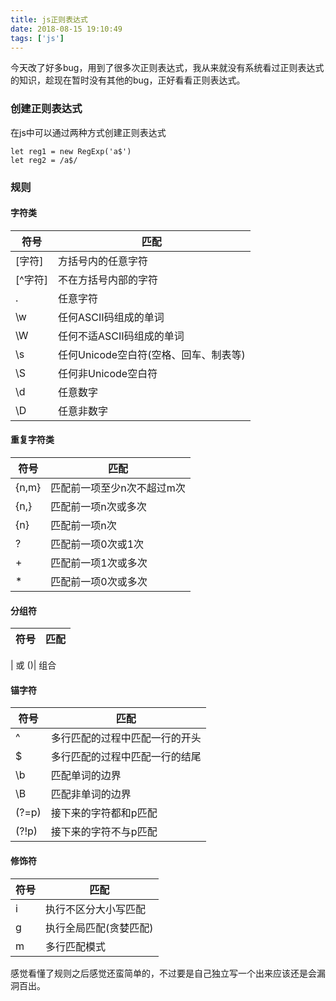 ```yaml
---
title: js正则表达式
date: 2018-08-15 19:10:49
tags: ['js']
---
```

今天改了好多bug，用到了很多次正则表达式，我从来就没有系统看过正则表达式的知识，趁现在暂时没有其他的bug，正好看看正则表达式。

### 创建正则表达式
在js中可以通过两种方式创建正则表达式
```
let reg1 = new RegExp('a$')
let reg2 = /a$/
```
### 规则
#### 字符类

符号| 匹配
---|---
[字符] | 方括号内的任意字符
[^字符]| 不在方括号内部的字符
. | 任意字符
\w| 任何ASCⅡ码组成的单词
\W| 任何不适ASCⅡ码组成的单词
\s| 任何Unicode空白符(空格、回车、制表等)
\S| 任何非Unicode空白符
\d| 任意数字
\D| 任意非数字

#### 重复字符类

符号 | 匹配
---|---
{n,m} | 匹配前一项至少n次不超过m次
{n,} | 匹配前一项n次或多次
{n} |匹配前一项n次
?| 匹配前一项0次或1次
+|匹配前一项1次或多次
*|匹配前一项0次或多次

#### 分组符

符号 | 匹配
---|---
\| 或
()| 组合

#### 锚字符

符号 | 匹配
---|---
^| 多行匹配的过程中匹配一行的开头
$ | 多行匹配的过程中匹配一行的结尾
\b|匹配单词的边界
\B|匹配非单词的边界
(?=p)|  接下来的字符都和p匹配
(?!p)| 接下来的字符不与p匹配

#### 修饰符

符号| 匹配
---|---
i | 执行不区分大小写匹配
g | 执行全局匹配(贪婪匹配)
m |多行匹配模式

感觉看懂了规则之后感觉还蛮简单的，不过要是自己独立写一个出来应该还是会漏洞百出。

